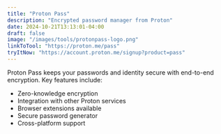 ```yaml
---
title: "Proton Pass"
description: "Encrypted password manager from Proton"
date: 2024-10-21T13:13:01-04:00
draft: false
image: "/images/tools/protonpass-logo.png"
linkToTool: "https://proton.me/pass"
tryItNow: "https://account.proton.me/signup?product=pass"
---
```


Proton Pass keeps your passwords and identity secure with end-to-end encryption. Key features include:
- Zero-knowledge encryption
- Integration with other Proton services
- Browser extensions available
- Secure password generator
- Cross-platform support
